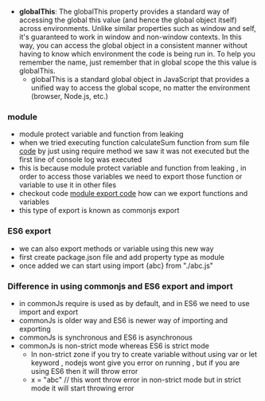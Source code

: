 - **globalThis**: The globalThis property provides a standard way of accessing the global this value (and hence the global object itself) across environments. Unlike similar properties such as window and self, it's guaranteed to work in window and non-window contexts. In this way, you can access the global object in a consistent manner without having to know which environment the code is being run in. To help you remember the name, just remember that in global scope the this value is globalThis.
  - globalThis is a standard global object in JavaScript that provides a unified way to access the global scope, no matter the environment (browser, Node.js, etc.)
### module
-  module protect variable and function from leaking
- when we tried executing function calculateSum function from sum file [code](https://github.com/Maniabhishek/NodeJS/tree/main/Section1/code/1.moduleAndExports) by just using require method we saw it was not executed but the first line of console log was executed
-  this is because module protect variable and function from leaking , in order to access those variables we need to export those function or variable to use it in other files
- checkout code [module export code](https://github.com/Maniabhishek/NodeJS/tree/main/Section1/code/2.moduleAndExports) how can we export functions and variables
- this type of export is known as commonjs export

### ES6 export 
-  we can also export methods or variable using this new way
-  first create package.json file and add property type as module
-  once added we can start using import {abc} from "./abc.js"

### Difference in using commonjs and ES6 export and import
- in commonJs require is used as by default, and in ES6 we need to use import and export
- commonJs is older way and ES6 is newer way of importing and exporting
- commonJs is synchronous and ES6 is asynchronous
- commonJs is non-strict mode whereas ES6 is strict mode
  - In non-strict zone if you try to create variable without using var or let keyword , nodejs wont give you error on running , but if you are using ES6 then it will throw error 
  - x = "abc" // this wont throw error in non-strict mode but in strict mode it will start throwing error
